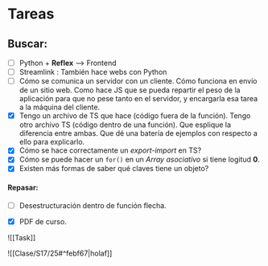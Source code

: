 # Tareas 
## Buscar:
- [ ] Python + **Reflex**  -->  Frontend
- [ ] Streamlink : También hace webs con Python
- [ ] Cómo se comunica un servidor con un cliente. Cómo funciona en envío de un sitio web. Como hace JS que se pueda repartir el peso de la aplicación para que no pese tanto en el servidor, y encargarla esa tarea a la máquina del cliente.
- [x] Tengo un archivo de TS que hace (código fuera de la función). Tengo otro archivo TS (código dentro de una función). Que esplique la diferencia entre ambas. Que dé una batería de ejemplos con respecto a ello para explicarlo.
- [x]  Cómo se hace correctamente un *export-import* en TS? 
- [x] Cómo se puede hacer un `for()` en un *Array asociativo* si tiene logitud **0**.
- [x] Existen más formas de saber qué claves tiene un objeto?
#### Repasar:
- [ ] Desestructuración dentro de función flecha.
- [x] PDF de curso.


![[Task]]

![[Clase/S17/25#^febf67|holaf]]